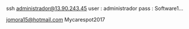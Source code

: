 ssh administrador@13.90.243.45
user : administrador
pass : Software1...

jomora15@hotmail.com
Mycarespot2017
